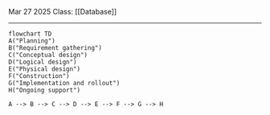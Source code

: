 Mar 27 2025
Class: [[Database]]
- - -
```mermaid
flowchart TD
A("Planning")
B("Requirement gathering")
C("Conceptual design")
D("Logical design")
E("Physical design")
F("Construction")
G("Implementation and rollout")
H("Ongoing support")

A --> B --> C --> D --> E --> F --> G --> H

```

